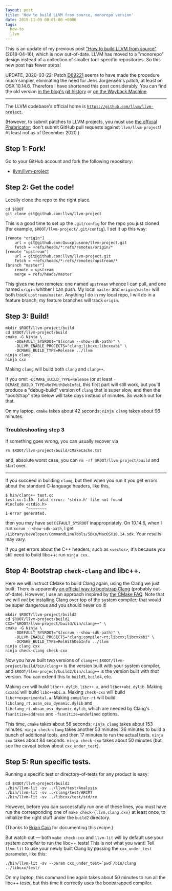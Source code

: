 ```yaml
---
layout: post
title: 'How to build LLVM from source, monorepo version'
date: 2019-11-09 00:01:00 +0000
tags:
  how-to
  llvm
---
```


This is an update of my previous post
["How to build LLVM from source"](/blog/2018/04/16/building-llvm-from-source) (2018-04-16),
which is now out-of-date. LLVM has moved to a "monorepo" design instead of a collection
of smaller tool-specific repositories. So this new post has fewer steps!

UPDATE, 2020-03-22: Patch [D69221](https://reviews.llvm.org/D69221) seems to have made
the procedure much simpler, eliminating the need for Jens Jorgensen's patch,
at least on OSX 10.14.6. Therefore I have shortened this post considerably.
You can find the old version [in the blog's git history](https://github.com/Quuxplusone/blog/commits/master/_posts/2019-11-09-llvm-from-scratch.md)
or [on the Wayback Machine](https://web.archive.org/web/20200323024244/https://quuxplusone.github.io/blog/2019/11/09/llvm-from-scratch/).

----

The LLVM codebase's official home is [`https://github.com/llvm/llvm-project`](https://github.com/llvm/llvm-project).

(However, to submit patches to LLVM projects, you must use
[the official Phabricator](https://reviews.llvm.org/differential/diff/create/);
don't submit GitHub pull requests against `llvm/llvm-project`!
At least not as of December 2020.)


## Step 1: Fork!

Go to your GitHub account and fork the following repository:

- [llvm/llvm-project](https://github.com/llvm/llvm-project)


## Step 2: Get the code!

Locally clone the repo to the right place.

    cd $ROOT
    git clone git@github.com:llvm/llvm-project

This is a good time to set up the `.git/config` for the repo
you just cloned (for example, `$ROOT/llvm-project/.git/config`).
I set it up this way:

    [remote "origin"]
        url = git@github.com:Quuxplusone/llvm-project.git
        fetch = +refs/heads/*:refs/remotes/origin/*
    [remote "upstream"]
        url = git@github.com:llvm/llvm-project.git
        fetch = +refs/heads/*:refs/remotes/upstream/*
    [branch "master"]
        remote = upstream
        merge = refs/heads/master

This gives me two remotes: one named `upstream` whence I can pull,
and one named `origin` whither I can push. My local `master` and `origin/master`
will both track `upstream/master`. Anything I do in my local repo, I will do in a
feature branch; my feature branches will track `origin`.


## Step 3: Build!

    mkdir $ROOT/llvm-project/build
    cd $ROOT/llvm-project/build
    cmake -G Ninja \
        -DDEFAULT_SYSROOT="$(xcrun --show-sdk-path)" \
        -DLLVM_ENABLE_PROJECTS="clang;libcxx;libcxxabi" \
        -DCMAKE_BUILD_TYPE=Release ../llvm
    ninja clang
    ninja cxx

Making `clang` will build both `clang` and `clang++`.

If you omit `-DCMAKE_BUILD_TYPE=Release` (or at least `-DCMAKE_BUILD_TYPE=RelWithDebInfo`),
this first part will still work, but you'll produce
a "debug-build" version of `clang` that is super slow, and then the "bootstrap" step below will
take days instead of minutes. So watch out for that.

On my laptop, `cmake` takes about 42 seconds;
`ninja clang` takes about 96 minutes.


### Troubleshooting step 3

If something goes wrong, you can usually recover via

    rm $ROOT/llvm-project/build/CMakeCache.txt

and, absolute worst case, you can `rm -rf $ROOT/llvm-project/build` and start over.

----

If you succeed in building `clang`, but then when you run it you get errors about
the standard C-language headers, like this,

    $ bin/clang++ test.cc
    test.cc:1:10: fatal error: 'stdio.h' file not found
    #include <stdio.h>
             ^~~~~~~~~
    1 error generated.

then you may have set `DEFAULT_SYSROOT` inappropriately.
On 10.14.6, when I run `xcrun --show-sdk-path`, I get `/Library/Developer/CommandLineTools/SDKs/MacOSX10.14.sdk`.
Your results may vary.

If you get errors about the C++ headers, such as `<vector>`, it's because you still
need to build libc++: run `ninja cxx`.


## Step 4: Bootstrap `check-clang` and libc++.

Here we will instruct CMake to build Clang again, using the Clang we just built.
There is apparently [an official way to bootstrap Clang](https://llvm.org/docs/AdvancedBuilds.html)
(probably out-of-date). However, I use an approach inspired by
[the CMake FAQ](https://gitlab.kitware.com/cmake/community/-/wikis/FAQ#how-do-i-use-a-different-compiler).
Note that we will *not* be installing Clang over top of the system compiler; that would be super dangerous
and you should never do it!

    mkdir $ROOT/llvm-project/build2
    cd $ROOT/llvm-project/build2
    CXX="$ROOT/llvm-project/build/bin/clang++" \
    cmake -G Ninja \
        -DDEFAULT_SYSROOT="$(xcrun --show-sdk-path)" \
        -DLLVM_ENABLE_PROJECTS="clang;compiler-rt;libcxx;libcxxabi" \
        -DCMAKE_BUILD_TYPE=RelWithDebInfo ../llvm
    ninja clang cxx
    ninja check-clang check-cxx

Now you have built two versions of `clang++`: `$ROOT/llvm-project/build/bin/clang++` is the version
built with your system compiler, and `$ROOT/llvm-project/build2/bin/clang++` is the version built with
_that_ version. You can extend this to `build3`, `build4`, etc.

Making `cxx` will build `libc++.dylib`, `libc++.a`, and `libc++abi.dylib`.
Making `cxxabi` will build `libc++abi.a`.
Making `check-cxx` will build `libc++experimental.a`.
Making `compiler-rt` will build `libclang_rt.asan_osx_dynamic.dylib` and `libclang_rt.ubsan_osx_dynamic.dylib`,
which are needed by Clang's `-fsanitize=address` and `-fsanitize=undefined` options.

This time, `cmake` takes about 58 seconds; `ninja clang` takes about 153 minutes.
`ninja check-clang` takes another 53 minutes:
36 minutes to build a bunch of additional tools, and then 17 minutes to run the actual tests.
`ninja cxx` takes about 84 seconds.
`ninja check-cxx` takes about 50 minutes (but see the caveat below about `cxx_under_test`).

## Step 5: Run specific tests.

Running a specific test or directory-of-tests for any product is easy:

    cd $ROOT/llvm-project/build2
    ./bin/llvm-lit -sv ../llvm/test/Analysis
    ./bin/llvm-lit -sv ../clang/test/ARCMT
    ./bin/llvm-lit -sv ../libcxx/test/std/re

However, before you can successfully run one of these lines,
you must have run the corresponding one of `make check-{llvm,clang,cxx}`
at least once, to initialize the right stuff under the `build2` directory.

(Thanks to [Brian Cain](http://lists.llvm.org/pipermail/llvm-dev/2018-May/123049.html)
for documenting this recipe.)

But watch out — both `make check-cxx` and `llvm-lit` will by default use your *system compiler*
to run the libc++ tests! This is not what you want! Tell `llvm-lit` to use your newly built Clang
by passing the `cxx_under_test` parameter, like this:

    ./bin/llvm-lit -sv --param cxx_under_test=`pwd`/bin/clang ../libcxx/test/

On my laptop, this command line again takes about 50 minutes to run all the libc++ tests,
but this time it correctly uses the bootstrapped compiler.

